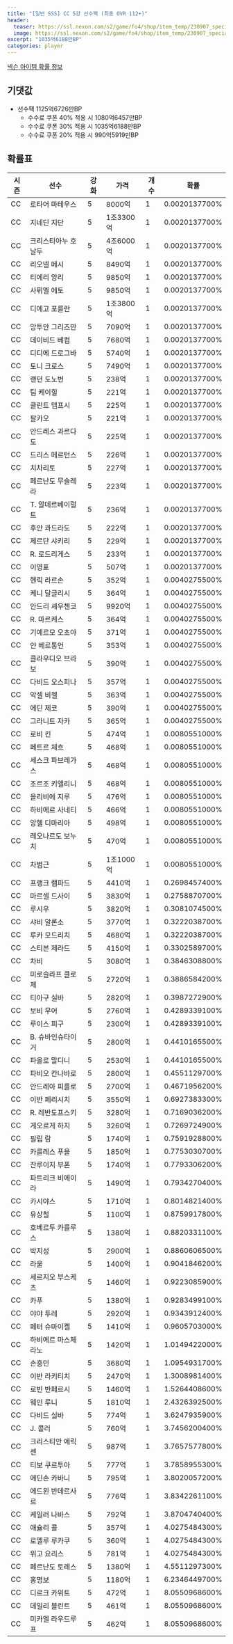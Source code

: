 ```yaml
---
title: "[일반 SSS] CC 5강 선수팩 (최종 OVR 112+)"
header:
  teaser: https://ssl.nexon.com/s2/game/fo4/shop/item_temp/230907_special_b9244v59dhjj15/200233055_s.png
  image: https://ssl.nexon.com/s2/game/fo4/shop/item_temp/230907_special_b9244v59dhjj15/200233055_s.png
excerpt: "1035억6188만BP"
categories: player
---
```

[넥슨 아이템 확률 정보](http://iteminfo.nexon.com/probability/fo4?sn=7399)

## 기댓값
- 선수팩 1125억6726만BP
  - 수수료 쿠폰 40% 적용 시 1080억6457만BP
  - 수수료 쿠폰 30% 적용 시 1035억6188만BP
  - 수수료 쿠폰 20% 적용 시 990억5919만BP


## 확률표

|시즌|선수|강화|가격|개수|확률|
|---|---|---|---|---|---|
|CC|로타어 마테우스|5|8000억|1|0.0020137700%|
|CC|지네딘 지단|5|1조3300억|1|0.0020137700%|
|CC|크리스티아누 호날두|5|4조6000억|1|0.0020137700%|
|CC|리오넬 메시|5|8490억|1|0.0020137700%|
|CC|티에리 앙리|5|9850억|1|0.0020137700%|
|CC|사뮈엘 에토|5|9850억|1|0.0020137700%|
|CC|디에고 포를란|5|1조3800억|1|0.0020137700%|
|CC|앙투안 그리즈만|5|7090억|1|0.0020137700%|
|CC|데이비드 베컴|5|7680억|1|0.0020137700%|
|CC|디디에 드로그바|5|5740억|1|0.0020137700%|
|CC|토니 크로스|5|7490억|1|0.0020137700%|
|CC|랜던 도노번|5|238억|1|0.0020137700%|
|CC|팀 케이힐|5|221억|1|0.0020137700%|
|CC|클린트 뎀프시|5|225억|1|0.0020137700%|
|CC|팔카오|5|221억|1|0.0020137700%|
|CC|안드레스 과르다도|5|225억|1|0.0020137700%|
|CC|드리스 메르턴스|5|226억|1|0.0020137700%|
|CC|치차리토|5|227억|1|0.0020137700%|
|CC|페르난도 무슬레라|5|223억|1|0.0020137700%|
|CC|T. 알데르베이럴트|5|236억|1|0.0020137700%|
|CC|후안 콰드라도|5|222억|1|0.0020137700%|
|CC|제르단 샤키리|5|229억|1|0.0020137700%|
|CC|R. 로드리게스|5|233억|1|0.0020137700%|
|CC|이영표|5|507억|1|0.0020137700%|
|CC|헨릭 라르손|5|352억|1|0.0040275500%|
|CC|케니 달글리시|5|364억|1|0.0040275500%|
|CC|안드리 셰우첸코|5|9920억|1|0.0040275500%|
|CC|R. 마르케스|5|364억|1|0.0040275500%|
|CC|기예르모 오초아|5|371억|1|0.0040275500%|
|CC|얀 베르통언|5|353억|1|0.0040275500%|
|CC|클라우디오 브라보|5|390억|1|0.0040275500%|
|CC|다비드 오스피나|5|357억|1|0.0040275500%|
|CC|악셀 비첼|5|363억|1|0.0040275500%|
|CC|에딘 제코|5|390억|1|0.0040275500%|
|CC|그라니트 자카|5|365억|1|0.0040275500%|
|CC|로비 킨|5|474억|1|0.0080551000%|
|CC|페트르 체흐|5|468억|1|0.0080551000%|
|CC|세스크 파브레가스|5|468억|1|0.0080551000%|
|CC|조르조 키엘리니|5|468억|1|0.0080551000%|
|CC|올리비에 지루|5|476억|1|0.0080551000%|
|CC|하비에르 사네티|5|466억|1|0.0080551000%|
|CC|앙헬 디마리아|5|498억|1|0.0080551000%|
|CC|레오나르도 보누치|5|470억|1|0.0080551000%|
|CC|차범근|5|1조1000억|1|0.0080551000%|
|CC|프랭크 램파드|5|4410억|1|0.2698457400%|
|CC|마르셀 드사이|5|3830억|1|0.2758870700%|
|CC|루시우|5|3820억|1|0.3081074500%|
|CC|샤비 알론소|5|3770억|1|0.3222038700%|
|CC|루카 모드리치|5|4680억|1|0.3222038700%|
|CC|스티븐 제라드|5|4150억|1|0.3302589700%|
|CC|차비|5|3080억|1|0.3846308800%|
|CC|미로슬라프 클로제|5|2720억|1|0.3886584200%|
|CC|티아구 실바|5|2820억|1|0.3987272900%|
|CC|보비 무어|5|2760억|1|0.4289339100%|
|CC|루이스 피구|5|2300억|1|0.4289339100%|
|CC|B. 슈바인슈타이거|5|2800억|1|0.4410165500%|
|CC|파올로 말디니|5|2530억|1|0.4410165500%|
|CC|파비오 칸나바로|5|2800억|1|0.4551129700%|
|CC|안드레아 피를로|5|2700억|1|0.4671956200%|
|CC|이반 페리시치|5|3550억|1|0.6927383300%|
|CC|R. 레반도프스키|5|3280억|1|0.7169036200%|
|CC|게오르게 하지|5|3260억|1|0.7269724900%|
|CC|필립 람|5|1740억|1|0.7591928800%|
|CC|카를레스 푸욜|5|1850억|1|0.7753030700%|
|CC|잔루이지 부폰|5|1740억|1|0.7793306200%|
|CC|파트리크 비에이라|5|1490억|1|0.7934270400%|
|CC|카시야스|5|1710억|1|0.8014821400%|
|CC|유상철|5|1100억|1|0.8759917800%|
|CC|호베르투 카를루스|5|1380억|1|0.8820331100%|
|CC|박지성|5|2900억|1|0.8860606500%|
|CC|라울|5|1400억|1|0.9041846200%|
|CC|세르지오 부스케츠|5|1460억|1|0.9223085900%|
|CC|카푸|5|1380억|1|0.9283499100%|
|CC|야야 투레|5|2920억|1|0.9343912400%|
|CC|페터 슈마이켈|5|1410억|1|0.9605703000%|
|CC|하비에르 마스체라노|5|1420억|1|1.0149422000%|
|CC|손흥민|5|3680억|1|1.0954931700%|
|CC|이반 라키티치|5|2470억|1|1.3008981400%|
|CC|로빈 반페르시|5|1460억|1|1.5264408600%|
|CC|웨인 루니|5|1810억|1|2.4326392500%|
|CC|다비드 실바|5|774억|1|3.6247935900%|
|CC|J. 콜러|5|760억|1|3.7456200400%|
|CC|크리스티안 에릭센|5|987억|1|3.7657577800%|
|CC|티보 쿠르투아|5|777억|1|3.7858955300%|
|CC|에딘손 카바니|5|795억|1|3.8020057200%|
|CC|에드윈 반데르사르|5|776억|1|3.8342261100%|
|CC|케일러 나바스|5|792억|1|3.8704740400%|
|CC|애슐리 콜|5|357억|1|4.0275484300%|
|CC|로멜루 루카쿠|5|360억|1|4.0275484300%|
|CC|위고 요리스|5|781억|1|4.0275484300%|
|CC|페르난도 토레스|5|1380억|1|4.5511297300%|
|CC|홍명보|5|1180억|1|6.2346449700%|
|CC|디르크 카위트|5|472억|1|8.0550968600%|
|CC|데일리 블린트|5|461억|1|8.0550968600%|
|CC|미카엘 라우드루프|5|462억|1|8.0550968600%|
